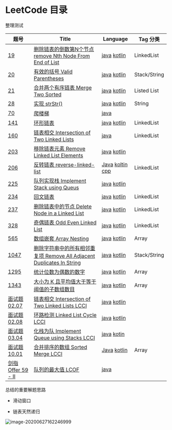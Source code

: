 # LeetCode 目录

整理测试


| 题号                                                         | Title                                                        | Language                                                     | Tag 分类     |
| ------------------------------------------------------------ | ------------------------------------------------------------ | ------------------------------------------------------------ | ------------ |
| [19](https://leetcode-cn.com/problems/remove-nth-node-from-end-of-list/) | [删除链表的倒数第N个节点 remove Nth Node From End of List](https://github.com/JessonYue/LeetCodeLearning/tree/master/Array/austenYang/Leetcode/JavaKotlin/src/L19) | [java](https://github.com/JessonYue/LeetCodeLearning/blob/master/Array/austenYang/Leetcode/JavaKotlin/src/L19/Solution.java) [kotlin](https://github.com/JessonYue/LeetCodeLearning/blob/master/Array/austenYang/Leetcode/JavaKotlin/src/L19/KSolution.kt) | LinkedList   |
| [20](https://leetcode-cn.com/problems/valid-parentheses/)    | [有效的括号 Valid Parentheses](https://github.com/JessonYue/LeetCodeLearning/tree/master/Array/austenYang/Leetcode/JavaKotlin/src/L20) | [java](https://github.com/JessonYue/LeetCodeLearning/blob/master/Array/austenYang/Leetcode/JavaKotlin/src/L20/Solution.java) [kotlin](https://github.com/JessonYue/LeetCodeLearning/blob/master/Array/austenYang/Leetcode/JavaKotlin/src/L20/KSolution.kt) | Stack/String |
| [21](https://leetcode-cn.com/problems/merge-two-sorted-lists/) | [合并两个有序链表 Merge Two Sorted](https://github.com/JessonYue/LeetCodeLearning/tree/master/Array/austenYang/Leetcode/JavaKotlin/src/L21) | [java](https://github.com/JessonYue/LeetCodeLearning/blob/master/Array/austenYang/Leetcode/JavaKotlin/src/L21/Solution.java) [kotlin](https://github.com/JessonYue/LeetCodeLearning/blob/master/Array/austenYang/Leetcode/JavaKotlin/src/L21/KSolution.kt) | Listed List  |
| [28](https://leetcode-cn.com/problems/implement-strstr/)     | [实现 strStr()](https://github.com/JessonYue/LeetCodeLearning/tree/master/Array/austenYang/Leetcode/JavaKotlin/src/L28) | [java](https://github.com/JessonYue/LeetCodeLearning/blob/master/Array/austenYang/Leetcode/JavaKotlin/src/L28/Solution.java) [kotlin](https://github.com/JessonYue/LeetCodeLearning/blob/master/Array/austenYang/Leetcode/JavaKotlin/src/L28/KSolution.kt) | String       |
| [70](https://leetcode-cn.com/problems/climbing-stairs/)      | [爬楼梯](https://github.com/JessonYue/LeetCodeLearning/tree/master/Array/austenYang/Leetcode/JavaKotlin/src/L70) | [java](https://github.com/JessonYue/LeetCodeLearning/blob/master/Array/austenYang/Leetcode/JavaKotlin/src/L70/Solution.java) |              |
| [141](https://leetcode-cn.com/problems/linked-list-cycle/)   | [环形链表](https://github.com/JessonYue/LeetCodeLearning/tree/master/Array/austenYang/Leetcode/JavaKotlin/src/L141) | [java](https://github.com/JessonYue/LeetCodeLearning/blob/master/Array/austenYang/Leetcode/JavaKotlin/src/L141/Solution.java) [kotlin](https://github.com/JessonYue/LeetCodeLearning/blob/master/Array/austenYang/Leetcode/JavaKotlin/src/L141/KSolution.kt) | LinkedList   |
| [160](https://leetcode-cn.com/problems/intersection-of-two-linked-lists/) | [链表相交 Intersection of Two Linked Lists](https://github.com/JessonYue/LeetCodeLearning/tree/master/Array/austenYang/Leetcode/JavaKotlin/src/L160) | [java](https://github.com/JessonYue/LeetCodeLearning/blob/master/Array/austenYang/Leetcode/JavaKotlin/src/L160/Solution.java) | LinkedList   |
| [203](https://leetcode-cn.com/problems/remove-linked-list-elements/) | [移除链表元素 Remove Linked List Elements](https://github.com/JessonYue/LeetCodeLearning/tree/master/Array/austenYang/Leetcode/JavaKotlin/src/L203) | [java](https://github.com/JessonYue/LeetCodeLearning/blob/master/Array/austenYang/Leetcode/JavaKotlin/src/L203/Solution.java) [kotlin](https://github.com/JessonYue/LeetCodeLearning/blob/master/Array/austenYang/Leetcode/JavaKotlin/src/L203/KSolution.kt) |              |
| [206](https://leetcode-cn.com/problems/reverse-linked-list/) | [反转链表 reverse-linked-list](https://github.com/JessonYue/LeetCodeLearning/tree/master/Array/austenYang/Leetcode/JavaKotlin/src/L206) | [Java](https://github.com/JessonYue/LeetCodeLearning/blob/master/Array/austenYang/Leetcode/JavaKotlin/src/L206/Solution.java) [koltin](https://github.com/JessonYue/LeetCodeLearning/blob/master/Array/austenYang/Leetcode/JavaKotlin/src/L206/KSolution.kt) [cpp](https://github.com/JessonYue/LeetCodeLearning/blob/master/Array/austenYang/Leetcode/Cpp/L206/Solution.cpp) | LinkedList   |
| [225](https://leetcode-cn.com/problems/implement-stack-using-queues/) | [队列实现栈 Implement Stack using Queus](https://github.com/JessonYue/LeetCodeLearning/tree/master/Array/austenYang/Leetcode/JavaKotlin/src/L225) | [java](https://github.com/JessonYue/LeetCodeLearning/blob/master/Array/austenYang/Leetcode/JavaKotlin/src/L225/MyStack.java) [kotlin](https://github.com/JessonYue/LeetCodeLearning/blob/master/Array/austenYang/Leetcode/JavaKotlin/src/L225/KMyStack.kt) |              |
| [234](https://leetcode-cn.com/problems/palindrome-linked-list/) | [回文链表](https://github.com/JessonYue/LeetCodeLearning/tree/master/Array/austenYang/Leetcode/JavaKotlin/src/L234) | [java](https://github.com/JessonYue/LeetCodeLearning/blob/master/Array/austenYang/Leetcode/JavaKotlin/src/L234/Solution.java) [kotlin](https://github.com/JessonYue/LeetCodeLearning/blob/master/Array/austenYang/Leetcode/JavaKotlin/src/L234/KSolution.kt) | LinkedList   |
| [237](https://leetcode-cn.com/problems/delete-node-in-a-linked-list/) | [删除链表中的节点 Delete Node in a Linked List](https://github.com/JessonYue/LeetCodeLearning/tree/master/Array/austenYang/Leetcode/JavaKotlin/src/L237) | [java](https://github.com/JessonYue/LeetCodeLearning/blob/master/Array/austenYang/Leetcode/JavaKotlin/src/L237/Solution.java) [kotlin](https://github.com/JessonYue/LeetCodeLearning/blob/master/Array/austenYang/Leetcode/JavaKotlin/src/L237/KSolution.kt) | LinkedList   |
| [328](https://leetcode-cn.com/problems/odd-even-linked-list/) | [奇偶链表 Odd Even Linked List](https://github.com/JessonYue/LeetCodeLearning/tree/master/Array/austenYang/Leetcode/JavaKotlin/src/L328) | [java](https://github.com/JessonYue/LeetCodeLearning/blob/master/Array/austenYang/Leetcode/JavaKotlin/src/L328/Solution.java) [kotlin](https://github.com/JessonYue/LeetCodeLearning/blob/master/Array/austenYang/Leetcode/JavaKotlin/src/L328/KSolution.kt) | LinkedList   |
| [565](https://leetcode-cn.com/problems/array-nesting/)       | [数组嵌套 Array Nesting](https://github.com/JessonYue/LeetCodeLearning/tree/master/Array/austenYang/Leetcode/JavaKotlin/src/L565) | [java](https://github.com/JessonYue/LeetCodeLearning/blob/master/Array/austenYang/Leetcode/JavaKotlin/src/L565/Solution.java) [kotlin](https://github.com/JessonYue/LeetCodeLearning/blob/master/Array/austenYang/Leetcode/JavaKotlin/src/L565/KSolution.kt) | Array        |
| [1047](https://leetcode-cn.com/problems/remove-all-adjacent-duplicates-in-string/) | [删除字符串中的所有相邻重复项 Remove All Adjacent Duplicates In String](https://github.com/JessonYue/LeetCodeLearning/tree/master/Array/austenYang/Leetcode/JavaKotlin/src/L1047) | [java](https://github.com/JessonYue/LeetCodeLearning/blob/master/Array/austenYang/Leetcode/JavaKotlin/src/L1047/Solution.java) [kotlin](https://github.com/JessonYue/LeetCodeLearning/blob/master/Array/austenYang/Leetcode/JavaKotlin/src/L1047/KSolution.kt) | Stack/String |
| [1295](https://leetcode-cn.com/problems/find-numbers-with-even-number-of-digits/) | [统计位数为偶数的数字](https://github.com/JessonYue/LeetCodeLearning/tree/master/Array/austenYang/Leetcode/JavaKotlin/src/L1295) | [java](https://github.com/JessonYue/LeetCodeLearning/blob/master/Array/austenYang/Leetcode/JavaKotlin/src/L1295/Solution.java) [kotlin](https://github.com/JessonYue/LeetCodeLearning/blob/master/Array/austenYang/Leetcode/JavaKotlin/src/L1295/KSolution.kt) | Array        |
| [1343](https://leetcode-cn.com/problems/number-of-sub-arrays-of-size-k-and-average-greater-than-or-equal-to-threshold/) | [大小为 K 且平均值大于等于阈值的子数组数目](https://github.com/JessonYue/LeetCodeLearning/tree/master/Array/austenYang/Leetcode/JavaKotlin/src/L1343) | [java](https://github.com/JessonYue/LeetCodeLearning/blob/master/Array/austenYang/Leetcode/JavaKotlin/src/L1343/Solution.java) [kotlin](https://github.com/JessonYue/LeetCodeLearning/blob/master/Array/austenYang/Leetcode/JavaKotlin/src/L1343/KSolution.kt) | Array        |
| [面试题 02.07](https://leetcode-cn.com/problems/intersection-of-two-linked-lists-lcci/) | [链表相交 Intersection of Two Linked Lists LCCI](https://github.com/JessonYue/LeetCodeLearning/tree/master/Array/austenYang/Leetcode/JavaKotlin/src/LInterview02_07) | [java](https://github.com/JessonYue/LeetCodeLearning/blob/master/Array/austenYang/Leetcode/JavaKotlin/src/LInterview02_07/Solution.java) [kotlin](https://github.com/JessonYue/LeetCodeLearning/blob/master/Array/austenYang/Leetcode/JavaKotlin/src/LInterview02_07/KSolution.kt) |              |
| [面试题 02.08](https://leetcode-cn.com/problems/linked-list-cycle-lcci/) | [环路检测 Linked List Cycle LCCI](https://github.com/JessonYue/LeetCodeLearning/tree/master/Array/austenYang/Leetcode/JavaKotlin/src/LInterview02_08) | [java](https://github.com/JessonYue/LeetCodeLearning/blob/master/Array/austenYang/Leetcode/JavaKotlin/src/LInterview02_08/Solution.java) [kotlin](https://github.com/JessonYue/LeetCodeLearning/blob/master/Array/austenYang/Leetcode/JavaKotlin/src/LInterview02_08/KSolution.kt) |              |
| [面试题 03.04](https://leetcode-cn.com/problems/implement-queue-using-stacks-lcci/) | [化栈为队 Implement Queue using Stacks LCCI](https://github.com/JessonYue/LeetCodeLearning/tree/master/Array/austenYang/Leetcode/JavaKotlin/src/LInterview03_04) | [java](https://github.com/JessonYue/LeetCodeLearning/blob/master/Array/austenYang/Leetcode/JavaKotlin/src/LInterview03_04/MyQueue.java) [kotin](https://github.com/JessonYue/LeetCodeLearning/blob/master/Array/austenYang/Leetcode/JavaKotlin/src/LInterview03_04/KMyQueue.kt) |              |
| [面试题 10.01](https://leetcode-cn.com/problems/sorted-merge-lcci/) | [合并排序的数组 Sorted Merge LCCI](https://github.com/JessonYue/LeetCodeLearning/tree/master/Array/austenYang/Leetcode/JavaKotlin/src/LInterview10_01) | [Java](https://github.com/JessonYue/LeetCodeLearning/blob/master/Array/austenYang/Leetcode/JavaKotlin/src/LInterview10_01/Solution.java) [kotlin](https://github.com/JessonYue/LeetCodeLearning/blob/master/Array/austenYang/Leetcode/JavaKotlin/src/LInterview10_01/KSolution.kt) | Array        |
| [剑指 Offer 59 - II](https://leetcode-cn.com/problems/dui-lie-de-zui-da-zhi-lcof/) | [队列的最大值 LCOF](https://github.com/JessonYue/LeetCodeLearning/tree/master/Array/austenYang/Leetcode/JavaKotlin/src/SwordOffer59) | [java](https://github.com/JessonYue/LeetCodeLearning/blob/master/Array/austenYang/Leetcode/JavaKotlin/src/SwordOffer59/MaxQueue.java) |              |

总结的重要解题思路

* 滑动窗口

* 链表天然递归



![image-20200627162246999](https://note-austen-1256667106.cos.ap-beijing.myqcloud.com/2020-06-27-082250.png)